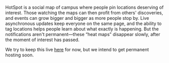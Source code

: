 HotSpot is a social map of campus where people pin locations deserving of interest. Those watching the maps can then profit from others' discoveries, and events can grow bigger and bigger as more people stop by. Live asynchronous updates keep everyone on the same page, and the ability to tag locations helps people learn about what exactly is happening. But the notifications aren't permanent—these “heat maps” disappear slowly, after the moment of interest has passed.

We try to keep this live [here](http://hotspot.meteor.com) for now, but we intend to get permanent hosting soon.
